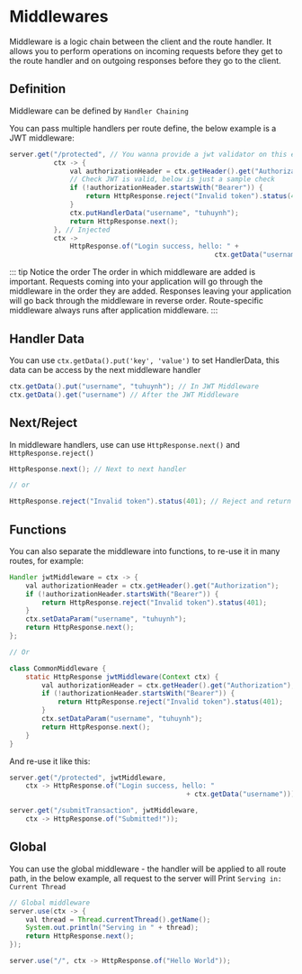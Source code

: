 # Middlewares

Middleware is a logic chain between the client and the route handler. It allows you to perform operations on incoming requests before they get to the route handler and on outgoing responses before they go to the client.

## Definition

Middleware can be defined by `Handler Chaining`

You can pass multiple handlers per route define, the below example is a JWT middleware:

```java
server.get("/protected", // You wanna provide a jwt validator on this endpoint
           ctx -> {
               val authorizationHeader = ctx.getHeader().get("Authorization");
               // Check JWT is valid, below is just a sample check
               if (!authorizationHeader.startsWith("Bearer")) {
                   return HttpResponse.reject("Invalid token").status(401);
               }
               ctx.putHandlerData("username", "tuhuynh");
               return HttpResponse.next();
           }, // Injected
           ctx -> 
               HttpResponse.of("Login success, hello: " + 
                                                   ctx.getData("username")));
```

::: tip Notice the order
The order in which middleware are added is important. Requests coming into your application will go through the middleware in the order they are added. Responses leaving your application will go back through the middleware in reverse order. Route-specific middleware always runs after application middleware.
:::

## Handler Data

You can use `ctx.getData().put('key', 'value')` to set HandlerData, this data can be access by the next middleware handler

```java
ctx.getData().put("username", "tuhuynh"); // In JWT Middleware
ctx.getData().get("username") // After the JWT Middleware
```

## Next/Reject

In middleware handlers, use can use `HttpResponse.next()` and `HttpResponse.reject()`

```java
HttpResponse.next(); // Next to next handler

// or

HttpResponse.reject("Invalid token").status(401); // Reject and return error
```

## Functions

You can also separate the middleware into functions, to re-use it in many routes, for example:

```java
Handler jwtMiddleware = ctx -> {
    val authorizationHeader = ctx.getHeader().get("Authorization");
    if (!authorizationHeader.startsWith("Bearer")) {
        return HttpResponse.reject("Invalid token").status(401);
    }
    ctx.setDataParam("username", "tuhuynh");
    return HttpResponse.next();
};

// Or

class CommonMiddleware {
    static HttpResponse jwtMiddleware(Context ctx) {
        val authorizationHeader = ctx.getHeader().get("Authorization");
        if (!authorizationHeader.startsWith("Bearer")) {
            return HttpResponse.reject("Invalid token").status(401);
        }
        ctx.setDataParam("username", "tuhuynh");
        return HttpResponse.next();
    }
}
```

And re-use it like this:

```java
server.get("/protected", jwtMiddleware, 
    ctx -> HttpResponse.of("Login success, hello: "
                                            + ctx.getData("username")));

server.get("/submitTransaction", jwtMiddleware, 
    ctx -> HttpResponse.of("Submitted!"));
```

## Global

You can use the global middleware - the handler will be applied to all route path, in the below example, all request to the server will Print `Serving in: Current Thread`

```java
// Global middleware
server.use(ctx -> {
    val thread = Thread.currentThread().getName();
    System.out.println("Serving in " + thread);
    return HttpResponse.next();
});

server.use("/", ctx -> HttpResponse.of("Hello World"));
```
